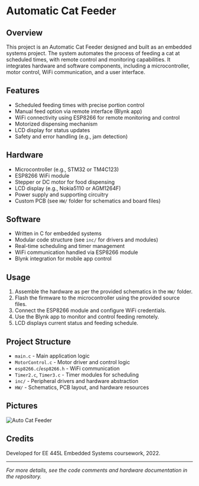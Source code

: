 
# Automatic Cat Feeder

## Overview
This project is an Automatic Cat Feeder designed and built as an embedded systems project. The system automates the process of feeding a cat at scheduled times, with remote control and monitoring capabilities. It integrates hardware and software components, including a microcontroller, motor control, WiFi communication, and a user interface.

## Features
- Scheduled feeding times with precise portion control
- Manual feed option via remote interface (Blynk app)
- WiFi connectivity using ESP8266 for remote monitoring and control
- Motorized dispensing mechanism
- LCD display for status updates
- Safety and error handling (e.g., jam detection)

## Hardware
- Microcontroller (e.g., STM32 or TM4C123)
- ESP8266 WiFi module
- Stepper or DC motor for food dispensing
- LCD display (e.g., Nokia5110 or AGM1264F)
- Power supply and supporting circuitry
- Custom PCB (see `HW/` folder for schematics and board files)

## Software
- Written in C for embedded systems
- Modular code structure (see `inc/` for drivers and modules)
- Real-time scheduling and timer management
- WiFi communication handled via ESP8266 module
- Blynk integration for mobile app control

## Usage
1. Assemble the hardware as per the provided schematics in the `HW/` folder.
2. Flash the firmware to the microcontroller using the provided source files.
3. Connect the ESP8266 module and configure WiFi credentials.
4. Use the Blynk app to monitor and control feeding remotely.
5. LCD displays current status and feeding schedule.

## Project Structure
- `main.c` - Main application logic
- `MotorControl.c` - Motor driver and control logic
- `esp8266.c`/`esp8266.h` - WiFi communication
- `Timer2.c`, `Timer3.c` - Timer modules for scheduling
- `inc/` - Peripheral drivers and hardware abstraction
- `HW/` - Schematics, PCB layout, and hardware resources

## Pictures

![Auto Cat Feeder](https://github.com/user-attachments/assets/dab54155-8595-42e3-9ac9-b437438597ae)

## Credits
Developed for EE 445L Embedded Systems coursework, 2022.

---
*For more details, see the code comments and hardware documentation in the repository.*

